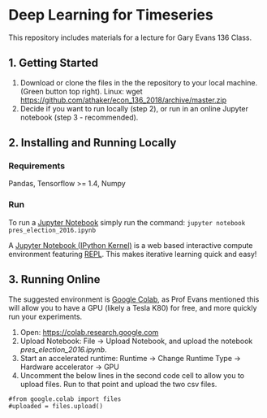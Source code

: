# Deep Learning for Timeseries
This repository includes materials for a lecture for Gary Evans 136 Class. 

## 1. Getting Started
1. Download or clone the files in the the repository to your local machine. (Green button top right). 
Linux: wget https://github.com/athaker/econ_136_2018/archive/master.zip
2. Decide if you want to run locally (step 2), or run in an online Jupyter notebook (step 3 - recommended). 

## 2. Installing and Running Locally
### Requirements
Pandas, Tensorflow >= 1.4, Numpy
### Run
To run a [Jupyter Notebook](http://jupyter.org/) simply run the command: ```jupyter notebook pres_election_2016.ipynb```

A [Jupyter Notebook (IPython Kernel)](http://jupyter.org/) is a web based interactive compute environment featuring [REPL](https://en.wikipedia.org/wiki/Read%E2%80%93eval%E2%80%93print_loop). This makes iterative learning quick and easy!

## 3. Running Online
The suggested environment is [Google Colab](https://colab.research.google.com), as Prof Evans mentioned this will allow you to have a GPU (likely a Tesla K80) for free, and more quickly run your experiments. 
1. Open: https://colab.research.google.com
2. Upload Notebook: File -> Upload Notebook, and upload the notebook _pres_election_2016.ipynb_. 
3. Start an accelerated runtime: Runtime -> Change Runtime Type -> Hardware accelerator -> GPU
4. Uncomment the below lines in the second code cell to allow you to upload files. Run to that point and upload the two csv files.
```
#from google.colab import files
#uploaded = files.upload()
```
